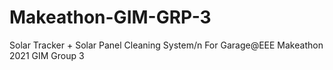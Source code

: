 # Makeathon-GIM-GRP-3
Solar Tracker + Solar Panel Cleaning System/n
For Garage@EEE Makeathon 2021 GIM Group 3
